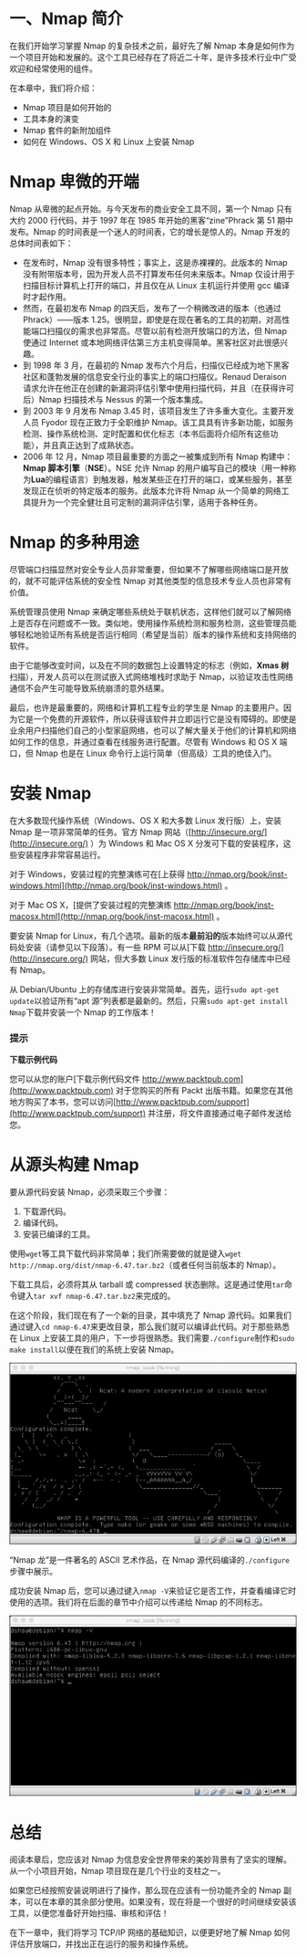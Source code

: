 # 一、Nmap 简介

在我们开始学习掌握 Nmap 的复杂技术之前，最好先了解 Nmap 本身是如何作为一个项目开始和发展的。这个工具已经存在了将近二十年，是许多技术行业中广受欢迎和经常使用的组件。

在本章中，我们将介绍：

*   Nmap 项目是如何开始的
*   工具本身的演变
*   Nmap 套件的新附加组件
*   如何在 Windows、OS X 和 Linux 上安装 Nmap

# Nmap 卑微的开端

Nmap 从卑微的起点开始。与今天发布的商业安全工具不同，第一个 Nmap 只有大约 2000 行代码，并于 1997 年在 1985 年开始的黑客“zine”Phrack 第 51 期中发布。Nmap 的时间表是一个迷人的时间表，它的增长是惊人的。Nmap 开发的总体时间表如下：

*   在发布时，Nmap 没有很多特性；事实上，这是赤裸裸的。此版本的 Nmap 没有附带版本号，因为开发人员不打算发布任何未来版本。Nmap 仅设计用于扫描目标计算机上打开的端口，并且仅在从 Linux 主机运行并使用 gcc 编译时才起作用。
*   然而，在最初发布 Nmap 的四天后，发布了一个稍微改进的版本（也通过 Phrack）——版本 1.25。很明显，即使是在现在著名的工具的初期，对高性能端口扫描仪的需求也非常高。尽管以前有检测开放端口的方法，但 Nmap 使通过 Internet 或本地网络评估第三方主机变得简单。黑客社区对此很感兴趣。
*   到 1998 年 3 月，在最初的 Nmap 发布六个月后，扫描仪已经成为地下黑客社区和蓬勃发展的信息安全行业的事实上的端口扫描仪。Renaud Deraison 请求允许在他正在创建的新漏洞评估引擎中使用扫描代码，并且（在获得许可后）Nmap 扫描技术与 Nessus 的第一个版本集成。
*   到 2003 年 9 月发布 Nmap 3.45 时，该项目发生了许多重大变化。主要开发人员 Fyodor 现在正致力于全职维护 Nmap。该工具具有许多新功能，如服务检测、操作系统检测、定时配置和优化标志（本书后面将介绍所有这些功能），并且真正达到了成熟状态。
*   2006 年 12 月，Nmap 项目最重要的方面之一被集成到所有 Nmap 构建中：**Nmap 脚本引擎**（**NSE**）。NSE 允许 Nmap 的用户编写自己的模块（用一种称为**Lua**的编程语言）到触发器，触发某些正在打开的端口，或某些服务，甚至发现正在侦听的特定版本的服务。此版本允许将 Nmap 从一个简单的网络工具提升为一个完全健壮且可定制的漏洞评估引擎，适用于各种任务。

# Nmap 的多种用途

尽管端口扫描显然对安全专业人员非常重要，但如果不了解哪些网络端口是开放的，就不可能评估系统的安全性 Nmap 对其他类型的信息技术专业人员也非常有价值。

系统管理员使用 Nmap 来确定哪些系统处于联机状态，这样他们就可以了解网络上是否存在问题或不一致。类似地，使用操作系统检测和服务检测，这些管理员能够轻松地验证所有系统是否运行相同（希望是当前）版本的操作系统和支持网络的软件。

由于它能够改变时间，以及在不同的数据包上设置特定的标志（例如，**Xmas 树**扫描），开发人员可以在测试嵌入式网络堆栈时求助于 Nmap，以验证攻击性网络通信不会产生可能导致系统崩溃的意外结果。

最后，也许是最重要的，网络和计算机工程专业的学生是 Nmap 的主要用户。因为它是一个免费的开源软件，所以获得该软件并立即运行它是没有障碍的。即使是业余用户扫描他们自己的小型家庭网络，也可以了解大量关于他们的计算机和网络如何工作的信息，并通过查看在线服务进行配置。尽管有 Windows 和 OS X 端口，但 Nmap 也是在 Linux 命令行上运行简单（但高级）工具的绝佳入门。

# 安装 Nmap

在大多数现代操作系统（Windows、OS X 和大多数 Linux 发行版）上，安装 Nmap 是一项非常简单的任务。官方 Nmap 网站（[http://insecure.org/](http://insecure.org/) ）为 Windows 和 Mac OS X 分发可下载的安装程序，这些安装程序非常容易运行。

对于 Windows，安装过程的完整演练可在[上获得 http://nmap.org/book/inst-windows.html](http://nmap.org/book/inst-windows.html) 。

对于 Mac OS X，[提供了安装过程的完整演练 http://nmap.org/book/inst-macosx.html](http://nmap.org/book/inst-macosx.html) 。

要安装 Nmap for Linux，有几个选项。最新的版本**最前沿的**版本始终可以从源代码处安装（请参见以下段落）。有一些 RPM 可以从[下载 http://insecure.org/](http://insecure.org/) 网站，但大多数 Linux 发行版的标准软件包存储库中已经有 Nmap。

从 Debian/Ubuntu 上的存储库进行安装非常简单。首先，运行`sudo apt-get update`以验证所有“apt 源”列表都是最新的。然后，只需`sudo apt-get install Nmap`下载并安装一个 Nmap 的工作版本！

### 提示

**下载示例代码**

您可以从您的账户[下载示例代码文件 http://www.packtpub.com](http://www.packtpub.com) 对于您购买的所有 Packt 出版书籍。如果您在其他地方购买了本书，您可以访问[http://www.packtpub.com/support](http://www.packtpub.com/support) 并注册，将文件直接通过电子邮件发送给您。

# 从源头构建 Nmap

要从源代码安装 Nmap，必须采取三个步骤：

1.  下载源代码。
2.  编译代码。
3.  安装已编译的工具。

使用`wget`等工具下载代码非常简单；我们所需要做的就是键入`wget http://nmap.org/dist/nmap-6.47.tar.bz2`（或者任何当前版本的 Nmap）。

下载工具后，必须将其从 tarball 或 compressed 状态删除。这是通过使用`tar`命令键入`tar xvf nmap-6.47.tar.bz2`来完成的。

在这个阶段，我们现在有了一个新的目录，其中填充了 Nmap 源代码。如果我们通过键入`cd nmap-6.47`来更改目录，那么我们就可以编译此代码。对于那些熟悉在 Linux 上安装工具的用户，下一步将很熟悉。我们需要`./configure`制作和`sudo make install`以便在我们的系统上安装 Nmap。

![Building Nmap from source](img/4065OS_01_01.jpg)

“Nmap 龙”是一件著名的 ASCII 艺术作品，在 Nmap 源代码编译的`./configure`步骤中展示。

成功安装 Nmap 后，您可以通过键入`nmap -V`来验证它是否工作，并查看编译它时使用的选项。我们将在后面的章节中介绍可以传递给 Nmap 的不同标志。

![Building Nmap from source](img/4065OS_01_02.jpg)

# 总结

阅读本章后，您应该对 Nmap 为信息安全世界带来的美妙背景有了坚实的理解。从一个小项目开始，Nmap 项目现在是几个行业的支柱之一。

如果您已经按照安装说明进行了操作，那么现在应该有一份功能齐全的 Nmap 副本，可以在本章的其余部分使用。如果没有，现在将是一个很好的时间继续安装该工具，以便您准备好开始扫描、审核和评估！

在下一章中，我们将学习 TCP/IP 网络的基础知识，以便更好地了解 Nmap 如何评估开放端口，并找出正在运行的服务和操作系统。
